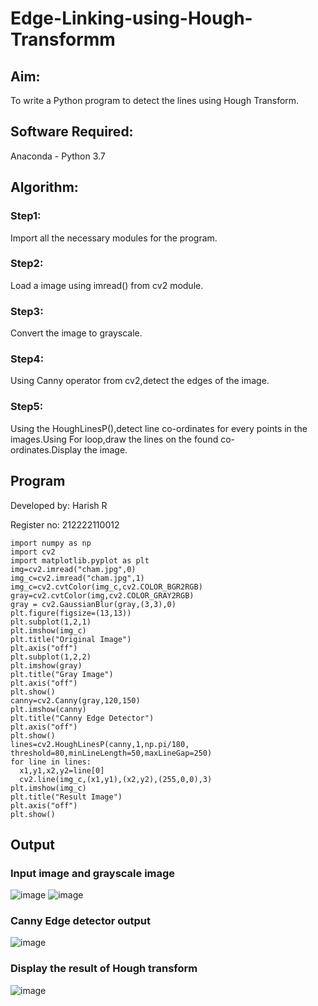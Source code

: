 # Edge-Linking-using-Hough-Transformm
## Aim:
To write a Python program to detect the lines using Hough Transform.

## Software Required:
Anaconda - Python 3.7

## Algorithm:
### Step1:

Import all the necessary modules for the program.
### Step2:

Load a image using imread() from cv2 module.
### Step3:

Convert the image to grayscale.
### Step4:

Using Canny operator from cv2,detect the edges of the image.
### Step5:

Using the HoughLinesP(),detect line co-ordinates for every points in the images.Using For loop,draw the lines on the found co-ordinates.Display the image.

## Program
Developed by: Harish R

Register no: 212222110012

```
import numpy as np
import cv2
import matplotlib.pyplot as plt
img=cv2.imread("cham.jpg",0)
img_c=cv2.imread("cham.jpg",1)
img_c=cv2.cvtColor(img_c,cv2.COLOR_BGR2RGB)
gray=cv2.cvtColor(img,cv2.COLOR_GRAY2RGB)
gray = cv2.GaussianBlur(gray,(3,3),0)
plt.figure(figsize=(13,13))
plt.subplot(1,2,1)
plt.imshow(img_c)
plt.title("Original Image")
plt.axis("off")
plt.subplot(1,2,2)
plt.imshow(gray)
plt.title("Gray Image")
plt.axis("off")
plt.show()
canny=cv2.Canny(gray,120,150)
plt.imshow(canny)
plt.title("Canny Edge Detector")
plt.axis("off")
plt.show()
lines=cv2.HoughLinesP(canny,1,np.pi/180,
threshold=80,minLineLength=50,maxLineGap=250)
for line in lines:
  x1,y1,x2,y2=line[0]
  cv2.line(img_c,(x1,y1),(x2,y2),(255,0,0),3)
plt.imshow(img_c)
plt.title("Result Image")
plt.axis("off")
plt.show()
```
## Output

### Input image and grayscale image
![image](https://github.com/Harishspice/Edge-Linking-using-Hough-Transformm/assets/117935868/4af2cfa7-8858-4f1e-b122-926770cd37e6)
![image](https://github.com/Harishspice/Edge-Linking-using-Hough-Transformm/assets/117935868/0fcec617-dc74-43e7-9d31-b5ab4bdb07f0)


### Canny Edge detector output
![image](https://github.com/Harishspice/Edge-Linking-using-Hough-Transformm/assets/117935868/9b173701-8b0b-4780-9488-b9198db8e33a)


### Display the result of Hough transform
![image](https://github.com/Harishspice/Edge-Linking-using-Hough-Transformm/assets/117935868/f99b9cbe-2ec9-4d54-b3d9-e551583f86ce)

